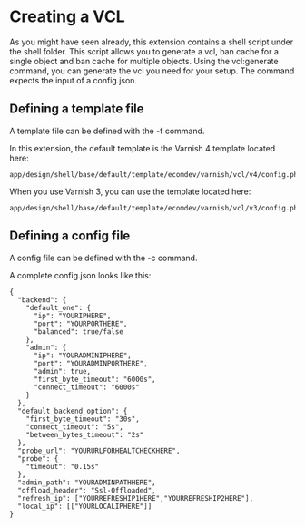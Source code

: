 # Creating a VCL
As you might have seen already, this extension contains a shell script under the shell folder.
This script allows you to generate a vcl, ban cache for a single object and ban cache for multiple objects.
Using the vcl:generate command, you can generate the vcl you need for your setup.
The command expects the input of a config.json.

## Defining a template file
A template file can be defined with the -f command.

In this extension, the default template is the Varnish 4 template located here:
```
app/design/shell/base/default/template/ecomdev/varnish/vcl/v4/config.phtml
```

When you use Varnish 3, you can use the template located here:
```
app/design/shell/base/default/template/ecomdev/varnish/vcl/v3/config.phtml
```

## Defining a config file
A config file can be defined with the -c command.

A complete config.json looks like this:
```
{
  "backend": {
    "default_one": {
      "ip": "YOURIPHERE",
      "port": "YOURPORTHERE",
      "balanced": true/false
    },
    "admin": {
      "ip": "YOURADMINIPHERE",
      "port": "YOURADMINPORTHERE",
      "admin": true,
      "first_byte_timeout": "6000s",
      "connect_timeout": "6000s"
    }
  },
  "default_backend_option": {
    "first_byte_timeout": "30s",
    "connect_timeout": "5s",
    "between_bytes_timeout": "2s"
  },
  "probe_url": "YOURURLFORHEALTCHECKHERE",
  "probe": {
    "timeout": "0.15s"
  },
  "admin_path": "YOURADMINPATHHERE",
  "offload_header": "Ssl-Offloaded",
  "refresh_ip": ["YOURREFRESHIP1HERE","YOURREFRESHIP2HERE"],
  "local_ip": [["YOURLOCALIPHERE"]]
}
```
